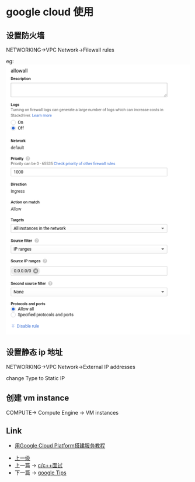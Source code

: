 # google cloud 使用

## 设置防火墙
NETWORKING->VPC Network->Filewall rules

eg:
![](../images/googleCloud_201903132101_1.png)

## 设置静态 ip 地址
NETWORKING->VPC Network->External IP addresses

change Type to Static IP

## 创建 vm instance
COMPUTE-> Compute Engine -> VM instances


## Link
* [用Google Cloud Platform搭建服务教程](http://godjose.com/2017/06/14/new-article/)


- [上一级](README.md)
- 上一篇 -> [c/c++面试](find_a_job.md)
- 下一篇 -> [google Tips](google_search_tips.md)
